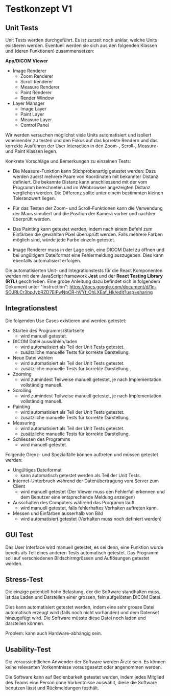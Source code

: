 # Testkonzept V1

## Unit Tests

Unit Tests werden durchgeführt. Es ist zurzeit noch unklar, welche Units existieren
werden. Eventuell werden sie sich aus den folgenden Klassen und (deren Funktionen) zusammensetzen:

**App/DICOM Viewer**

- Image Renderer
  - Zoom Renderer
  - Scroll Renderer
  - Measure Renderer
  - Paint Renderer
  - Render Window
- Layer Manager
  - Image Layer
  - Paint Layer
  - Measure Layer
  - Control Panel

Wir werden versuchen möglichst viele Units automatisiert und isoliert voneinender zu testen und den Fokus auf das korrekte Rendern und das korrekte Ausführen der User Interaction in den Zoom-, Scroll-, Measure- und Paint Klassen legen.

Konkrete Vorschläge und Bemerkungen zu einzelnen Tests:

- Die Measure-Funktion kann Stichprobenartig getestet werden:
  Dazu werden zuerst mehrere Paare von Koordinaten mit bekannter Distanz definiert. Die bekannte Distanz kann anschliessend mit der vom Programm berechneten und im Webbrowser angezeigten Distanz verglichen werden. Die Differenz sollte unter einem bestimmten kleinen Toleranzwert liegen.

- Für das Testen der Zoom- und Scroll-Funktionen kann die Verwendung der Maus simuliert und die Position der Kamera vorher und nachher überprüft werden.

- Das Painting kann getestet werden, indem nach einem Befehl zum Einfärben die gewählten Pixel überüprüft werden. Falls mehrere Farben möglich sind, würde jede Farbe einzeln getestet.

- Image Renderer muss in der Lage sein, eine DICOM Datei zu öffnen und bei ungültigem Dateiformat eine Fehlermeldung auszugeben. Dies kann ebenfalls automatisiert erfolgen.

Die automatisierten Unit- und Integrationstests für die React Komponenten werden mit dem JavaScript framework **Jest** und der **React Testing Library (RTL)** geschrieben. Eine grobe Anleitung dazu befindet sich in folgendem Dokument unter "Instruction": https://docs.google.com/document/d/1n-SOJRLCr3bpJybRZD7EiFwNpCR-hVYf_OhLXEaf_Hk/edit?usp=sharing

## Integrationstest

Die folgenden Use Cases existieren und werden getestet:

- Starten des Programms/Startseite
  - wird manuell getestet.
- DICOM Datei auswählen/laden
  - wird automatisiert als Teil der Unit Tests getestet.
  - zusätzliche manuelle Tests für korrekte Darstellung.
- Neue Datei wählen
  - wird automatisiert als Teil der Unit Tests getestet.
  - zusätzliche manuelle Tests für korrekte Darstellung.
- Zooming
  - wird zumindest Teilweise manuell getestet, je nach
    Implementation vollständig manuell.
- Scrolling
  - wird zumindest Teilweise manuell getestet, je nach
    Implementation vollständig manuell.
- Painting
  - wird automatisiert als Teil der Unit Tests getestet.
  - zusätzliche manuelle Tests für korrekte Darstellung.
- Measuring
  - wird automatisiert als Teil der Unit Tests getestet.
  - zusätzliche manuelle Tests für korrekte Darstellung.
- Schliessen des Programms
  - wird manuell getestet.

Folgende Grenz- und Spezialfälle können auftreten und müssen getestet werden:

- Ungültiges Dateiformat
  - kann automatisch getestet werden als Teil der Unit Tests.
- Internet-Unterbruch während der Datenübertragung vom Server zum Client
  - wird manuell getestet (Der Viewer muss den Fehlerfall erkennen und dem Benutzer eine entsprechende Meldung anzeigen)
- Ausschalten des Computers während das Programm läuft
  - wird manuell getestet, falls fehlerhaftes Verhalten auftreten kann.
- Messen und Einfärben ausserhalb von Bild
  - wird automatisiert getestet (Verhalten muss noch definiert werden)

## GUI Test

Das User Interface wird manuell getestet, es sei denn, eine Funktion wurde bereits als Teil eines anderen Tests automatisch getestet.
Das Programm soll auf verschiedenen Bildschirmgrössen und Auflösungen getestet werden.

## Stress-Test

Die einzige potentiell hohe Belastung, der die Software standhalten muss, ist
das Laden und Darstellen einer grossen, fein aufgelösten DICOM Datei.

Dies kann automatisiert getestet werden, indem eine sehr grosse Datei automatisch
erzeugt wird (falls noch nicht vorhanden) und dem Datenset hinzugefügt wird. Die
Software müsste diese Datei noch laden und darstellen können.

Problem: kann auch Hardware-abhängig sein.

## Usability-Test

Die voraussichtlichen Anwender der Software werden Ärzte sein. Es können keine relevanten Vorkenntnisse vorausgesetzt oder angenommen werden.

Die Software kann auf Bedienbarkeit getestet werden, indem jedes Mitglied des Teams eine Person ohne Vorkentnisse auswählt, diese die Software benutzen lässt und Rückmeldungen festhält.
